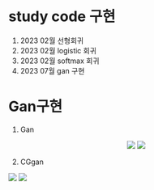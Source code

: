 # study code 구현 
1. 2023 02월  선형회귀 
2. 2023 02월  logistic 회귀
3. 2023 02월  softmax 회귀
4. 2023 07월 gan 구현

# Gan구현 
1. Gan
<p align="center">
  <img src= https://github.com/now1256/Seminar/assets/94968792/d7d32fc8-a4a5-45d1-946c-97e587f1ef4e>
  <img src= https://github.com/now1256/Seminar/assets/94968792/c09e18b1-4a4e-49f4-af1b-309202ef1ca7>
</p>

2. CGgan
<p >
  <img src= https://github.com/now1256/Seminar/assets/94968792/03304032-d367-4ef6-b86a-7c9deccbbb58>
  <img src= https://github.com/now1256/Seminar/assets/94968792/33265f20-27ea-48e0-b5d6-80faf45de978>
</p>
